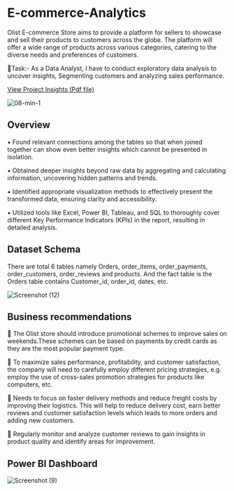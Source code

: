# E-commerce-Analytics
   Olist E-commerce Store aims to provide a platform for sellers to showcase and sell their products to customers across the globe. The platform will offer a wide range of products across various categories, catering to the diverse needs and preferences of customers.

🎯Task:- As a Data Analyst, I have to conduct exploratory data analysis to uncover insights, Segmenting customers and analyzing sales performance.

   [View Project Insights (Pdf file)](https://drive.google.com/file/d/1-vCQKsuiUmiJ4hfi8if1I46dYdkzO3lR/view?usp=sharing)
   
![08-min-1](https://github.com/shraddhasangave99/E-commerce-Analytics/assets/153710836/f91a92ce-f1a9-4d0a-a9ff-70183f360b6c)

## Overview

▪️ Found relevant connections among the tables so that when joined together can show even better insights which cannot be presented in isolation.

▪️ Obtained deeper insights beyond raw data by aggregating and calculating information, uncovering hidden patterns and trends.

▪️ Identified appropriate visualization methods to effectively present the transformed data, ensuring clarity and accessibility.

▪️ Utilized tools like Excel, Power BI, Tableau, and SQL to thoroughly cover different Key Performance Indicators (KPIs) in the report, resulting in detailed analysis.

## Dataset Schema
There are total 6 tables namely Orders, order_items, order_payments, order_customers, order_reviews and products. And the fact table is the Orders table contains Customer_id, order_id, dates, etc.

![Screenshot (12)](https://github.com/shraddhasangave99/E-commerce-Analytics/assets/153710836/67e619bd-2ce6-407f-90e0-45e98f55d199)

## Business recommendations
📌 The Olist store should introduce promotional schemes to improve sales on weekends.These schemes can be based on payments by credit cards as they are the most popular payment type.

📌 To maximize sales performance, profitability, and customer satisfaction, the company will need to carefully employ different pricing strategies, e.g. employ the use of cross-sales promotion strategies for products like computers, etc.

📌 Needs to focus on faster delivery methods and reduce freight costs by improving their logistics. This will help to reduce delivery cost, earn better reviews and customer satisfaction levels which leads to more orders and adding new customers.

📌 Regularly monitor and analyze customer reviews to gain insights in product quality and identify areas for improvement.


## Power BI Dashboard

![Screenshot (9)](https://github.com/shraddhasangave99/E-commerce-Analytics/assets/153710836/ea817a99-c82f-493a-8aec-282c6d2536dd)

